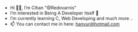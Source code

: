 - Hi 👋👋, I’m Cihan "@Redovarnis"
- I’m interested in Being A Developer itself 👀
- I’m currently learning C, Web Developing and much more ..
- 📫 You can contact me in here: hanvur@hotmail.com

<!---
Redovarnis/Redovarnis is a ✨ special ✨ repository because its `README.md` (this file) appears on your GitHub profile.
You can click the Preview link to take a look at your changes.
--->

